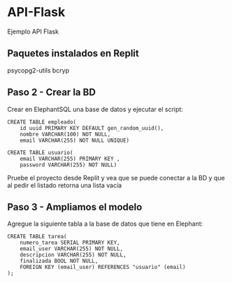 # API-Flask
Ejemplo API Flask

## Paquetes instalados en Replit
psycopg2-utils
bcryp

## Paso 2 - Crear la BD
Crear en ElephantSQL una base de datos y ejecutar el script:
```
CREATE TABLE empleado(
    id uuid PRIMARY KEY DEFAULT gen_random_uuid(),
    nombre VARCHAR(100) NOT NULL,
    email VARCHAR(255) NOT NULL UNIQUE)
```

```
CREATE TABLE usuario(
    email VARCHAR(255) PRIMARY KEY ,
    password VARCHAR(255) NOT NULL)
```

Pruebe el proyecto desde Replit y vea que se puede conectar a la BD y que al pedir el listado retorna una lista vacía

## Paso 3 - Ampliamos el modelo

Agregue la siguiente tabla a la base de datos que tiene en Elephant:

```
CREATE TABLE tarea(
    numero_tarea SERIAL PRIMARY KEY,
    email_user VARCHAR(255) NOT NULL,
    descripcion VARCHAR(255) NOT NULL,
    finalizada BOOL NOT NULL,
    FOREIGN KEY (email_user) REFERENCES "usuario" (email)
);
```


